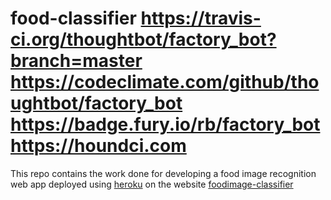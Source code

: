 food-classifier <https://travis-ci.org/thoughtbot/factory_bot?branch=master> <https://codeclimate.com/github/thoughtbot/factory_bot> <https://badge.fury.io/rb/factory_bot> <https://houndci.com>
=================================================================================================================================================================================================

This repo contains the work done for developing a food image recognition web app
deployed using [heroku](https://www.heroku.com) on the website
[foodimage-classifier](https://foodimage-classifier.herokuapp.com)
